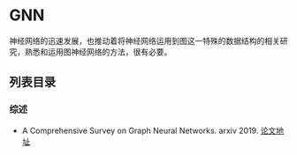 # GNN
神经网络的迅速发展，也推动着将神经网络运用到图这一特殊的数据结构的相关研究，熟悉和运用图神经网络的方法，很有必要。

## 列表目录

### 综述
+ A Comprehensive Survey on Graph Neural Networks. arxiv 2019. [论文地址](https://arxiv.org/pdf/1901.00596.pdf)
